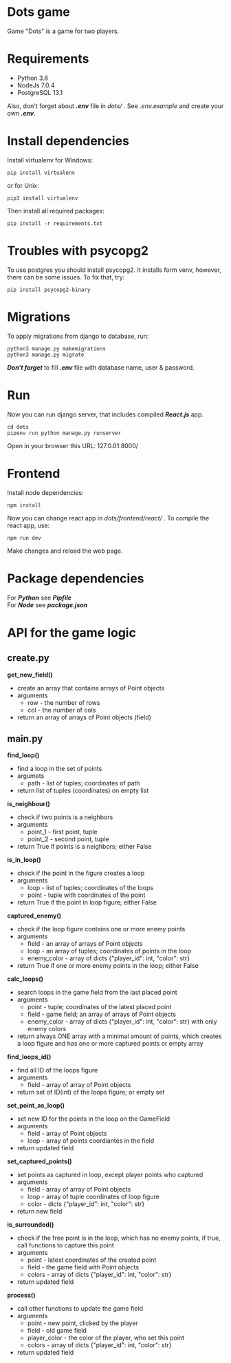 # Dots game
  
Game "Dots" is a game for two players.

# Requirements
* Python 3.8
* NodeJs 7.0.4  
* PostgreSQL 13.1

Also, don't forget about ***.env*** file in *dots/* . See *.env.example* and create your own ***.env***.

# Install dependencies  
Install virtualenv for Windows:
```
pip install virtualenv
```
or for Unix:
```
pip3 install virtualenv
```

Then install all required packages:
```
pip install -r requirements.txt
```

# Troubles with psycopg2
To use postgres you should install psycopg2. It installs form venv, however, there can be some issues. To fix that, try:
```
pip install psycopg2-binary
```

# Migrations
To apply migrations from django to database, run:
```
python3 manage.py makemigrations
python3 manage.py migrate
```
***Don't forget*** to fill ***.env*** file with database name, user & password.

# Run
Now you can run django server, that includes compiled ***React.js*** app.  
```
cd dots
pipenv run python manage.py runserver
```
Open in your browser this URL: 127.0.01:8000/  

# Frontend  
Install node dependencies:
```
npm install 
```
Now you can change react app in *dots/frontend/react/* .
To compile the react app, use:
```
npm run dev
```
Make changes and reload the web page.

# Package dependencies  
For ***Python*** see ***Pipfile***  
For ***Node*** see ***package.json***

# API for the game logic

## **create.py**
**get_new_field()**
- create an array that contains arrays of Point objects
- arguments
  - row - the number of rows
  - col - the number of cols
- return an array of arrays of Point objects (field)

## **main.py**
**find_loop()**
- find a loop in the set of points
- argumets
  - path - list of tuples; coordinates of path
- return list of tuples (coordinates) on empty list

**is_neighbour()**
- check if two points is a neighbors
- arguments
  - point_1 - first point, tuple
  - point_2 - second point, tuple
- return True if points is a neighbors; either False

**is_in_loop()**
- check if the point in the figure creates a loop
- arguments
  - loop - list of tuples; coordinates of the loops
  - point - tuple with coordinates of the point
- return True if the point in loop figure; either False

**captured_enemy()**
- check if the loop figure contains one or more enemy points
- arguments
  - field - an array of arrays of Point objects
  - loop - an array of tuples; coordinates of points in the loop
  - enemy_color - array of dicts {"player_id": int, "color": str}
- return True if one or more enemy points in the loop; either False

**calc_loops()**
- search loops in the game field from the last placed point
- arguments
  - point - tuple; coordinates of the latest placed point
  - field - game field; an array of arrays of Point objects
  - enemy_color - array of dicts {"player_id": int, "color": str} with only enemy colors
- return always ONE array with a minimal amount of points, which creates a loop figure and has one or more captured points or empty array  
    
**find_loops_id()**
- find all ID of the loops figure
- arguments
  - field - array of array of Point objects
- return set of ID(int) of the loops figure; or empty set
    
**set_point_as_loop()**
- set new ID for the points in the loop on the GameField
- arguments
  - field - array of Point objects
  - loop - array of points coordiantes in the field
- return updated field

**set_captured_points()**
- set points as captured in loop, except player points who captured
- arguments
  - field - array of array of Point objects
  - loop - array of tuple coordinates of loop figure
  - color - dicts {"player_id": int, "color": str}
- return new field

**is_surrounded()**
- check if the free point is in the loop, which has no enemy points, if true, call functions to capture this point
- arguments
  - point - latest coordinates of the created point
  - field - the game field with Point objects
  - colors - array of dicts {"player_id": int, "color": str}
- return updated field

**process()**
- call other functions to update the game field
- arguments
  - point - new point, clicked by the player
  - field - old game field
  - player_color - the color of the player, who set this point
  - colors - array of dicts {"player_id": int, "color": str}
- return updated field